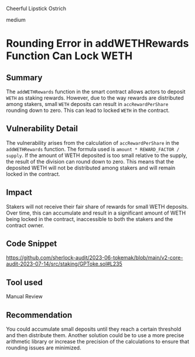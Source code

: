 Cheerful Lipstick Ostrich

medium

# Rounding Error in addWETHRewards Function Can Lock WETH
## Summary
The `addWETHRewards` function in the smart contract allows actors to deposit `WETH` as staking rewards. However, due to the way rewards are distributed among stakers, small `WETH` deposits can result in `accRewardPerShare` rounding down to zero. This can lead to locked `WETH` in the contract.

## Vulnerability Detail
The vulnerability arises from the calculation of `accRewardPerShare` in the `addWETHRewards` function. The formula used is `amount * REWARD_FACTOR / supply`. If the amount of WETH deposited is too small relative to the supply, the result of the division can round down to zero. This means that the deposited WETH will not be distributed among stakers and will remain locked in the contract.

## Impact
Stakers will not receive their fair share of rewards for small WETH deposits. Over time, this can accumulate and result in a significant amount of WETH being locked in the contract, inaccessible to both the stakers and the contract owner.

## Code Snippet
https://github.com/sherlock-audit/2023-06-tokemak/blob/main/v2-core-audit-2023-07-14/src/staking/GPToke.sol#L235

## Tool used

Manual Review

## Recommendation
You could accumulate small deposits until they reach a certain threshold and then distribute them. Another solution could be to use a more precise arithmetic library or increase the precision of the calculations to ensure that rounding issues are minimized.
